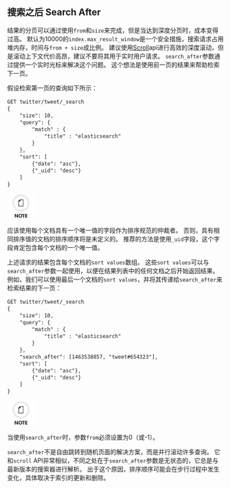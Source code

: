 ## 搜索之后 Search After

结果的分页可以通过使用`from`和`size`来完成，但是当达到深度分页时，成本变得过高。 默认为10000的`index.max_result_window`是一个安全措施，搜索请求占用堆内存，时间与`from + size`成比例。 建议使用[Scroll](search-request-scroll.html)api进行高效的深度滚动，但是滚动上下文代价高昂，建议不要将其用于实时用户请求。 `search_after`参数通过提供一个实时光标来解决这个问题。 这个想法是使用前一页的结果来帮助检索下一页。

假设检索第一页的查询如下所示：
    
    GET twitter/tweet/_search
    {
        "size": 10,
        "query": {
            "match" : {
                "title" : "elasticsearch"
            }
        },
        "sort": [
            {"date": "asc"},
            {"_uid": "desc"}
        ]
    }

![Note](/images/icons/note.png)

应该使用每个文档具有一个唯一值的字段作为排序规范的仲裁者。 否则，具有相同排序值的文档的排序顺序将是未定义的。 推荐的方法是使用`_uid`字段，这个字段肯定包含每个文档的一个唯一值。

上述请求的结果包含每个文档的`sort values`数组。 这些`sort values`可以与`search_after`参数一起使用，以便在结果列表中的任何文档之后开始返回结果。 例如，我们可以使用最后一个文档的`sort values`，并将其传递给`search_after`来检索结果的下一页：
    
    
    GET twitter/tweet/_search
    {
        "size": 10,
        "query": {
            "match" : {
                "title" : "elasticsearch"
            }
        },
        "search_after": [1463538857, "tweet#654323"],
        "sort": [
            {"date": "asc"},
            {"_uid": "desc"}
        ]
    }

![Note](/images/icons/note.png)

当使用`search_after`时，参数`from`必须设置为0（或-1）。

`search_after`不是自由跳转到随机页面的解决方案，而是并行滚动许多查询。 它和`scroll` API非常相似，不同之处在于`search_after`参数是无状态的，它总是与最新版本的搜索器进行解析。 出于这个原因，排序顺序可能会在步行过程中发生变化，具体取决于索引的更新和删除。
